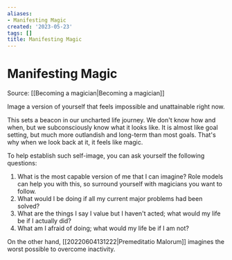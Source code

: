 ```yaml
---
aliases:
- Manifesting Magic
created: '2023-05-23'
tags: []
title: Manifesting Magic
---
```


# Manifesting Magic

Source: [[Becoming a magician|Becoming a magician]]

Image a version of yourself that feels impossible and unattainable right now.

This sets a beacon in our uncharted life journey. We don't know how and when, but we subconsciously know what it looks like. It is almost like goal setting, but much more outlandish and long-term than most goals. That's why when we look back at it, it feels like magic.

To help establish such self-image, you can ask yourself the following questions:
1. What is the most capable version of me that I can imagine? Role models can help you with this, so surround yourself with magicians you want to follow.
2. What would I be doing if all my current major problems had been solved?
3. What are the things I say I value but I haven't acted; what would my life be if I actually did?
4. What am I afraid of doing; what would my life be if I am not?

On the other hand, [[20220604131222|Premeditatio Malorum]] imagines the worst possible to overcome inactivity.